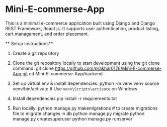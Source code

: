 # Mini-E-commerse-App
This is a minimal e-commerce application built using Django and Django REST Framework, React js. It supports user authentication, product listing, cart management, and order placement.

** Setup Instructions**
1. Create a git repository
2. Clone the git repository locally to start development using the git clone command.
   git clone https://github.com/prakhar0176/Mini-E-commerse-App.git
   cd Mini-E-commerse-App/backend
4. Set up virtual env & install dependencies.
   python -m venv venv
   source venv/bin/activate        # Use `venv\Scripts\activate` on Windows
5. Install dependencies
   pip install -r requirements.txt

6. Run locally:
   python manage.py makemigrations    # to create migrations file to migrate changes in db
   python manage.py migrate
   python manage.py createsuperuser
   python manage.py runserver

